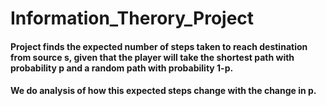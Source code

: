 # Information_Therory_Project

#### Project finds the expected number of steps taken to reach destination from source s, given that the player will take the shortest path with probability p and a random path with probability 1-p.

#### We do analysis of how this expected steps change with the change in p.
